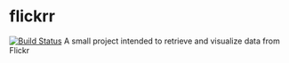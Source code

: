 # flickrr
[![Build Status](https://travis-ci.org/wizardone/flickrr.svg?branch=master)](https://travis-ci.org/wizardone/flickrr)
A small project intended to retrieve and visualize data from Flickr
